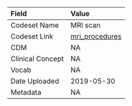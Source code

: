 |Field            |Value          |
|:----------------|:--------------|
|Codeset Name     |MRI scan       |
|Codeset Link     |[mri_procedures](https://github.com/PEDSnet/Variable-Dictionary/blob/main/procedure/mri_procedures.csv)|
|CDM              |NA             |
|Clinical Concept |NA             |
|Vocab            |NA             |
|Date Uploaded    |2019-05-30     |
|Metadata         |NA             |
